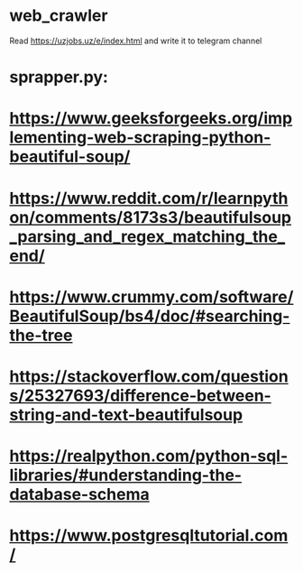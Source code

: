 # web_crawler
Read https://uzjobs.uz/e/index.html and write it to telegram channel

# sprapper.py:
# https://www.geeksforgeeks.org/implementing-web-scraping-python-beautiful-soup/
# https://www.reddit.com/r/learnpython/comments/8173s3/beautifulsoup_parsing_and_regex_matching_the_end/
# https://www.crummy.com/software/BeautifulSoup/bs4/doc/#searching-the-tree
# https://stackoverflow.com/questions/25327693/difference-between-string-and-text-beautifulsoup
# https://realpython.com/python-sql-libraries/#understanding-the-database-schema
# https://www.postgresqltutorial.com/
